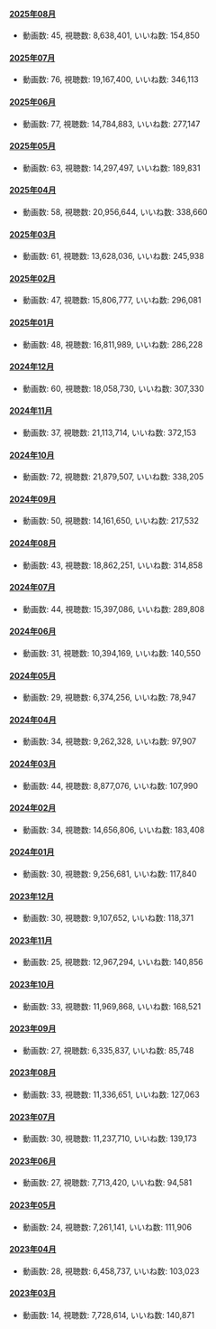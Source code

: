 #### [2025年08月](videos/202508 "wikilink")

-   動画数: 45, 視聴数: 8,638,401, いいね数: 154,850

#### [2025年07月](videos/202507 "wikilink")

-   動画数: 76, 視聴数: 19,167,400, いいね数: 346,113

#### [2025年06月](videos/202506 "wikilink")

-   動画数: 77, 視聴数: 14,784,883, いいね数: 277,147

#### [2025年05月](videos/202505 "wikilink")

-   動画数: 63, 視聴数: 14,297,497, いいね数: 189,831

#### [2025年04月](videos/202504 "wikilink")

-   動画数: 58, 視聴数: 20,956,644, いいね数: 338,660

#### [2025年03月](videos/202503 "wikilink")

-   動画数: 61, 視聴数: 13,628,036, いいね数: 245,938

#### [2025年02月](videos/202502 "wikilink")

-   動画数: 47, 視聴数: 15,806,777, いいね数: 296,081

#### [2025年01月](videos/202501 "wikilink")

-   動画数: 48, 視聴数: 16,811,989, いいね数: 286,228

#### [2024年12月](videos/202412 "wikilink")

-   動画数: 60, 視聴数: 18,058,730, いいね数: 307,330

#### [2024年11月](videos/202411 "wikilink")

-   動画数: 37, 視聴数: 21,113,714, いいね数: 372,153

#### [2024年10月](videos/202410 "wikilink")

-   動画数: 72, 視聴数: 21,879,507, いいね数: 338,205

#### [2024年09月](videos/202409 "wikilink")

-   動画数: 50, 視聴数: 14,161,650, いいね数: 217,532

#### [2024年08月](videos/202408 "wikilink")

-   動画数: 43, 視聴数: 18,862,251, いいね数: 314,858

#### [2024年07月](videos/202407 "wikilink")

-   動画数: 44, 視聴数: 15,397,086, いいね数: 289,808

#### [2024年06月](videos/202406 "wikilink")

-   動画数: 31, 視聴数: 10,394,169, いいね数: 140,550

#### [2024年05月](videos/202405 "wikilink")

-   動画数: 29, 視聴数: 6,374,256, いいね数: 78,947

#### [2024年04月](videos/202404 "wikilink")

-   動画数: 34, 視聴数: 9,262,328, いいね数: 97,907

#### [2024年03月](videos/202403 "wikilink")

-   動画数: 44, 視聴数: 8,877,076, いいね数: 107,990

#### [2024年02月](videos/202402 "wikilink")

-   動画数: 34, 視聴数: 14,656,806, いいね数: 183,408

#### [2024年01月](videos/202401 "wikilink")

-   動画数: 30, 視聴数: 9,256,681, いいね数: 117,840

#### [2023年12月](videos/202312 "wikilink")

-   動画数: 30, 視聴数: 9,107,652, いいね数: 118,371

#### [2023年11月](videos/202311 "wikilink")

-   動画数: 25, 視聴数: 12,967,294, いいね数: 140,856

#### [2023年10月](videos/202310 "wikilink")

-   動画数: 33, 視聴数: 11,969,868, いいね数: 168,521

#### [2023年09月](videos/202309 "wikilink")

-   動画数: 27, 視聴数: 6,335,837, いいね数: 85,748

#### [2023年08月](videos/202308 "wikilink")

-   動画数: 33, 視聴数: 11,336,651, いいね数: 127,063

#### [2023年07月](videos/202307 "wikilink")

-   動画数: 30, 視聴数: 11,237,710, いいね数: 139,173

#### [2023年06月](videos/202306 "wikilink")

-   動画数: 27, 視聴数: 7,713,420, いいね数: 94,581

#### [2023年05月](videos/202305 "wikilink")

-   動画数: 24, 視聴数: 7,261,141, いいね数: 111,906

#### [2023年04月](videos/202304 "wikilink")

-   動画数: 28, 視聴数: 6,458,737, いいね数: 103,023

#### [2023年03月](videos/202303 "wikilink")

-   動画数: 14, 視聴数: 7,728,614, いいね数: 140,871

